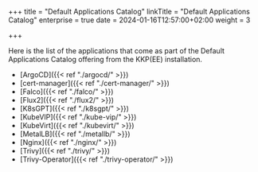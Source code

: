 +++
title = "Default Applications Catalog"
linkTitle = "Default Applications Catalog"
enterprise = true
date = 2024-01-16T12:57:00+02:00
weight = 3

+++

Here is the list of the applications that come as part of the Default Applications Catalog offering from the KKP(EE) installation.

* [ArgoCD]({{< ref "./argocd/" >}})
* [cert-manager]({{< ref "./cert-manager/" >}})
* [Falco]({{< ref "./falco/" >}})
* [Flux2]({{< ref "./flux2/" >}})
* [K8sGPT]({{< ref "./k8sgpt/" >}})
* [KubeVIP]({{< ref "./kube-vip/" >}})
* [KubeVirt]({{< ref "./kubevirt/" >}})
* [MetalLB]({{< ref "./metallb/" >}})
* [Nginx]({{< ref "./nginx/" >}})
* [Trivy]({{< ref "./trivy/" >}})
* [Trivy-Operator]({{< ref "./trivy-operator/" >}})
